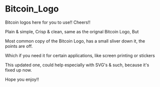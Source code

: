 # Bitcoin_Logo

Bitcoin logos here for you to use!! Cheers!!

Plain & simple, Crisp & clean, same as the orignal Bitcoin Logo, But

Most common copy of the Bitcoin Logo, has a small sliver down it, the points are off.

Which if you need it for certain applications, like screen printing or stickers

This updated one, could help especially with SVG's & such, because it's fixed up now.

Hope you enjoy!!
